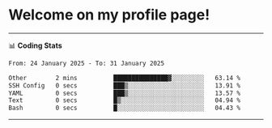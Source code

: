 # Welcome on my profile page!
<!-- print(("dralla"[::-1]+"s").capitalize()) -->

<!-- ---
👨🏻‍💻 **Busy With**
* Learning new Skills.
* Building small Projects.
* Being helpful. -->

---
📊 **Coding Stats**
<!--START_SECTION:waka-->

```txt
From: 24 January 2025 - To: 31 January 2025

Other        2 mins          ███████████████▓░░░░░░░░░   63.14 %
SSH Config   0 secs          ███▒░░░░░░░░░░░░░░░░░░░░░   13.91 %
YAML         0 secs          ███▒░░░░░░░░░░░░░░░░░░░░░   13.57 %
Text         0 secs          █▒░░░░░░░░░░░░░░░░░░░░░░░   04.94 %
Bash         0 secs          █░░░░░░░░░░░░░░░░░░░░░░░░   04.43 %
```

<!--END_SECTION:waka-->
---
